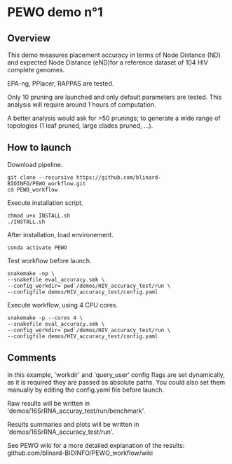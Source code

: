 # PEWO demo n°1

## Overview

This demo measures placement accuracy in terms of Node Distance (ND)
and expected Node Distance (eND)for a reference dataset
of 104 HIV complete genomes.

EPA-ng, PPlacer, RAPPAS are tested.

Only 10 pruning are launched and only default parameters are tested.
This analysis will require around 1 hours of computation.

A better analysis would ask for >50 prunings; to generate a wide
range of topologies (1 leaf pruned, large clades pruned, ...).


## How to launch

Download pipeline.
```
git clone --recursive https://github.com/blinard-BIOINFO/PEWO_workflow.git 
cd PEWO_workflow
```

Execute installation script.
```
chmod u+x INSTALL.sh
./INSTALL.sh
```

After installation, load environement.
```
conda activate PEWO
```

Test workflow before launch.
```
snakemake -np \
--snakefile eval_accuracy.smk \
--config workdir=`pwd`/demos/HIV_accuracy_test/run \
--configfile demos/HIV_accuracy_test/config.yaml
```

Execute workflow, using 4 CPU cores.
```
snakemake -p --cores 4 \
--snakefile eval_accuracy.smk \
--config workdir=`pwd`/demos/HIV_accuracy_test/run \
--configfile demos/HIV_accuracy_test/config.yaml
```

## Comments

In this example, 'workdir' and 'query_user' config flags are set
dynamically, as it is required they are passed as absolute paths.
You could also set them manually by editing the config.yaml file
before launch.

Raw results will be written in
'demos/16SrRNA_accuray_test/run/benchmark'.

Results summaries and plots will be written in
'demos/16SrRNA_accuracy_test/run'.

See PEWO wiki for a more detailed explanation of the results:
github.com/blinard-BIOINFO/PEWO_workflow/wiki
